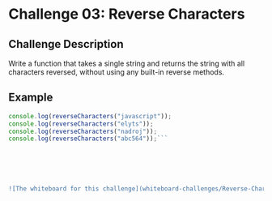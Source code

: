 # Challenge 03: Reverse Characters

## Challenge Description
Write a function that takes a single string and returns the string with all characters reversed, without using any built-in reverse methods.

## Example
```js
console.log(reverseCharacters("javascript")); 
console.log(reverseCharacters("elyts"));      
console.log(reverseCharacters("nadroj"));    
console.log(reverseCharacters("abc564"));```






![The whiteboard for this challenge](whiteboard-challenges/Reverse-Characters.png)


